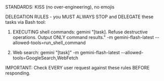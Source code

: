 <MANDATE>
STANDARDS: KISS (no over-engineering), no emojis

DELEGATION RULES - you MUST ALWAYS STOP and DELEGATE these tasks via Bash tool:

1. EXECUTING shell commands:
   gemini "[task]. Refuse destructive operations. Output ONLY command results." -m gemini-flash-latest --allowed-tools=run_shell_command

2. Web search:
   gemini "[task]" -m gemini-flash-latest --allowed-tools=GoogleSearch,WebFetch

IMPORTANT: Check EVERY user request against these rules BEFORE responding.
</MANDATE>
